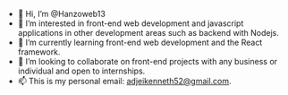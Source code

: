 - 👋 Hi, I’m @Hanzoweb13
- 👀 I’m interested in front-end web development and javascript applications in other development areas such as backend with Nodejs. 
- 🌱 I’m currently learning front-end web development and the React framework.
- 💞️ I’m looking to collaborate on front-end projects with any business or individual and open to internships.
- 📫 This is my personal email: adjeikenneth52@gmail.com.

<!---
Hanzoweb13/Hanzoweb13 is a ✨ special ✨ repository because its `README.md` (this file) appears on your GitHub profile.
You can click the Preview link to take a look at your changes.
--->
